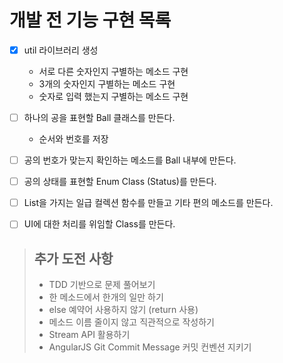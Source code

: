# 개발 전 기능 구현 목록

- [X] util 라이브러리 생성
  - 서로 다른 숫자인지 구별하는 메소드 구현
  - 3개의 숫자인지 구별하는 메소드 구현
  - 숫자로 입력 했는지 구별하는 메소드 구현
- [ ] 하나의 공을 표현할 Ball 클래스를 만든다.
  - 순서와 번호를 저장
- [ ] 공의 번호가 맞는지 확인하는 메소드를 Ball 내부에 만든다.
- [ ] 공의 상태를 표현할 Enum Class (Status)를 만든다.
- [ ] List<Ball>을 가지는 일급 컬렉션 함수를 만들고 기타 편의 메소드를 만든다.
- [ ] UI에 대한 처리를 위임할 Class를 만든다.


> ## 추가 도전 사항
> - TDD 기반으로 문제 풀어보기
> - 한 메소드에서 한개의 일만 하기
> - else 예약어 사용하지 않기 (return 사용)
> - 메소드 이름 줄이지 않고 직관적으로 작성하기
> - Stream API 활용하기
> - AngularJS Git Commit Message 커밋 컨벤션 지키기